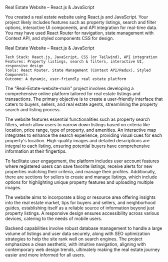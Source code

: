 Real Estate Website – React.js & JavaScript

You created a real estate website using React.js and JavaScript. Your project likely includes features such as property listings, 
search and filter options, interactive UI components, and API integration for real-time data. You may have used React Router for navigation, 
state management with Context API, and styled components CSS for design.

Real Estate Website – React.js & JavaScript

    Tech Stack: React.js, JavaScript, CSS (or Tailwind), API integration
    Features: Property listings, search & filters, interactive UI, responsive design
    Tools: React Router, State Management (Context API/Redux), Styled Components
    Outcome: A dynamic, user-friendly real estate platform

The "Real-Estate-website-main" project involves developing a comprehensive online platform tailored for real estate listings and transactions. The primary objective is to create a user-friendly interface that caters to buyers, sellers, and real estate agents, streamlining the property search and listing process.

The website features essential functionalities such as property search filters, which allow users to narrow down listings based on criteria like location, price range, type of property, and amenities. An interactive map integrates to enhance the search experience, providing visual cues for each property's location. High-quality images and detailed descriptions are integral to each listing, ensuring potential buyers have comprehensive information at their fingertips.

To facilitate user engagement, the platform includes user account features where registered users can save favorite listings, receive alerts for new properties matching their criteria, and manage their profiles. Additionally, there are sections for sellers to create and manage listings, which include options for highlighting unique property features and uploading multiple images.

The website aims to incorporate a blog or resource area offering insights into the real estate market, tips for buyers and sellers, and neighborhood guides, establishing itself as a reliable source of information beyond just property listings. A responsive design ensures accessibility across various devices, catering to the needs of mobile users.

Backend capabilities involve robust database management to handle a large volume of listings and user data securely, along with SEO optimization strategies to help the site rank well on search engines. The project emphasizes a clean aesthetic, with intuitive navigation, aligning with contemporary web design trends, ultimately making the real estate journey easier and more informed for all users.
